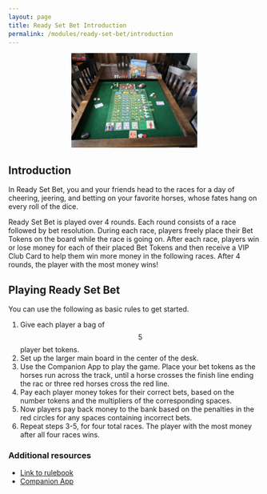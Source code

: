 ```yaml
---
layout: page
title: Ready Set Bet Introduction
permalink: /modules/ready-set-bet/introduction
---
```


<p align="center"><img src="fig/ready-set-bet.jpg" width="50%"/></p>

## Introduction

In Ready Set Bet, you and your friends head to the races for a day of cheering, jeering, and betting on your favorite horses, whose fates hang on every roll of the dice.

Ready Set Bet is played over 4 rounds. Each round consists of a race followed by bet resolution. During each race, players freely place their Bet Tokens on the board while the race is going on. After each race, players win or lose money for each of their placed Bet Tokens and then receive a VIP Club Card to help them win more money in the following races. After 4 rounds, the player with the most money wins!


## Playing Ready Set Bet

You can use the following as basic rules to get started.

1. Give each player a bag of $$5$$ player bet tokens.
2. Set up the larger main board in the center of the desk.
3. Use the Companion App to play the game.  Place your bet tokens as the horses run across the track, until a horse crosses the finish line ending the rac or three red horses cross the red line.
4. Pay each player money tokes for their correct bets, based on the number tokens and the multipliers of the corresponding spaces.
5. Now players pay back money to the bank based on the penalties in the red circles for any spaces containing incorrect bets.
6. Repeat steps 3-5, for four total races.  The player with the most money after all four races wins.


### Additional resources
* [Link to rulebook](https://www.alderac.com/wp-content/uploads/2022/04/ReadySetBet_EN_1P_Rulebook_FINAL.pdf)
* [Companion App](https://nomadgames.co.uk/readysetbet)


